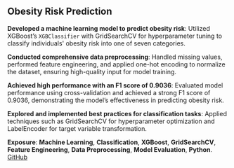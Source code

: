 ## **Obesity Risk Prediction**

**Developed a machine learning model to predict obesity risk**: Utilized XGBoost’s `XGBClassifier` with GridSearchCV for hyperparameter tuning to classify individuals' obesity risk into one of seven categories.

**Conducted comprehensive data preprocessing**: Handled missing values, performed feature engineering, and applied one-hot encoding to normalize the dataset, ensuring high-quality input for model training.

**Achieved high performance with an F1 score of 0.9036**: Evaluated model performance using cross-validation and achieved a strong F1 score of 0.9036, demonstrating the model’s effectiveness in predicting obesity risk.

**Explored and implemented best practices for classification tasks**: Applied techniques such as GridSearchCV for hyperparameter optimization and LabelEncoder for target variable transformation.

**Exposure**: **Machine Learning**, **Classification**, **XGBoost**, **GridSearchCV**, **Feature Engineering**, **Data Preprocessing**, **Model Evaluation**, **Python**. [GitHub](https://www.kaggle.com/competitions/cassandra24-ps-2)
